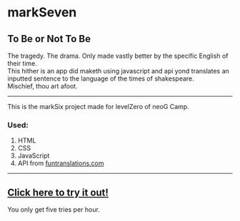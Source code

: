 # markSeven
## To Be or Not To Be

 The tragedy. The drama. Only made vastly better by the specific English of their time.<br>
 This hither is an app did maketh using javascript and api yond translates an inputted sentence to the language of the times of shakespeare.<br>
 Mischief, thou art afoot. 
 ___
 This is the markSix project made for levelZero of neoG Camp.

 ### Used:

 1. HTML
 1. CSS
 1. JavaScript
 1. API from [funtranslations.com](funtranslations.com)
 ___

 ## [Click here to try it out!](https://shakespeareantalk.netlify.app/)
 You only get five tries per hour.

